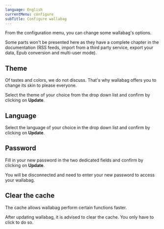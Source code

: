 ```yaml
---
language: English
currentMenu: configure
subTitle: Configure wallabag
---
```


From the configuration menu, you can change some wallabag's options.

Some parts won't be presented here as they have a complete chapter in the documentation (RSS feeds, import from a third party service, export your data, Epub conversion and multi-user mode).

## Theme

Of tastes and colors, we do not discuss. That's why wallabag offers you to change its skin to please everyone.

Select the theme of your choice from the drop down list and confirm by clicking on **Update**.

## Language

Select the language of your choice in the drop down list and confirm by clicking on **Update**.

## Password

Fill in your new password in the two dedicated fields and confirm by clicking on **Update**.

You will be disconnected and need to enter your new password to access your wallabag.

## Clear the cache

The cache allows wallabag perform certain functions faster.

After updating wallabag, it is advised to clear the cache. You only have to click to do so.
